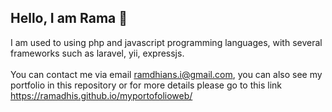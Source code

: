 ## Hello, I am Rama 👋
I am used to using php and javascript programming languages, with several frameworks such as laravel, yii, expressjs.
<br><br>
You can contact me via email ramdhians.i@gmail.com, you can also see my portfolio in this repository 
or for more details please go to this link https://ramadhis.github.io/myportofolioweb/

<!--
**Ramadhis/Ramadhis** is a ✨ _special_ ✨ repository because its `README.md` (this file) appears on your GitHub profile.

Here are some ideas to get you started:

- 🔭 I’m currently working on ...
- 🌱 I’m currently learning ...
- 👯 I’m looking to collaborate on ...
- 🤔 I’m looking for help with ...
- 💬 Ask me about ...
- 📫 How to reach me: ...
- 😄 Pronouns: ...
- ⚡ Fun fact: ...
-->
